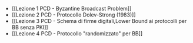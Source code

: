 - [[Lezione 1 PCD - Byzantine Broadcast Problem]] 
- [[Lezione 2 PCD - Protocollo Dolev-Strong (1983)]]
- [[Lezione 3 PCD - Schema di firme digitali,Lower Bound ai protocolli per BB senza PKI]]
- [[Lezione 4 PCD - Protocollo "randomizzato" per BB]]